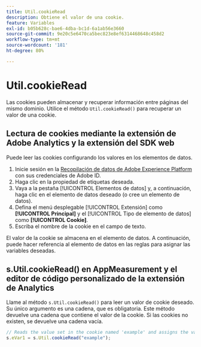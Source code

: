 ```yaml
---
title: Util.cookieRead
description: Obtiene el valor de una cookie.
feature: Variables
exl-id: b05b628c-bae6-4dba-bc1d-6a1ab56e3660
source-git-commit: 9e20c5e6470ca5bec823e8ef6314468648c458d2
workflow-type: tm+mt
source-wordcount: '181'
ht-degree: 80%

---
```


# Util.cookieRead

Las cookies pueden almacenar y recuperar información entre páginas del mismo dominio. Utilice el método `Util.cookieRead()` para recuperar un valor de una cookie.

## Lectura de cookies mediante la extensión de Adobe Analytics y la extensión del SDK web

Puede leer las cookies configurando los valores en los elementos de datos.

1. Inicie sesión en la [Recopilación de datos de Adobe Experience Platform](https://experience.adobe.com/data-collection) con sus credenciales de Adobe ID.
2. Haga clic en la propiedad de etiquetas deseada.
3. Vaya a la pestaña [!UICONTROL Elementos de datos] y, a continuación, haga clic en el elemento de datos deseado (o cree un elemento de datos).
4. Defina el menú desplegable [!UICONTROL Extensión] como **[!UICONTROL Principal]** y el [!UICONTROL Tipo de elemento de datos] como **[!UICONTROL Cookie]**.
5. Escriba el nombre de la cookie en el campo de texto.

El valor de la cookie se almacena en el elemento de datos. A continuación, puede hacer referencia al elemento de datos en las reglas para asignar las variables deseadas.

## s.Util.cookieRead() en AppMeasurement y el editor de código personalizado de la extensión de Analytics

Llame al método `s.Util.cookieRead()` para leer un valor de cookie deseado. Su único argumento es una cadena, que es obligatoria. Este método devuelve una cadena que contiene el valor de la cookie. Si las cookies no existen, se devuelve una cadena vacía.

```js
// Reads the value set in the cookie named 'example' and assigns the value to eVar1
s.eVar1 = s.Util.cookieRead("example");
```
